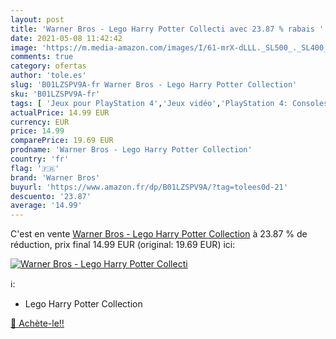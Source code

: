 ```yaml
---
layout: post
title: 'Warner Bros - Lego Harry Potter Collecti avec 23.87 % rabais '
date: 2021-05-08 11:42:42
image: 'https://m.media-amazon.com/images/I/61-mrX-dLLL._SL500_._SL400_.jpg'
comments: true
category: ofertas
author: 'tole.es'
slug: 'B01LZSPV9A-fr Warner Bros - Lego Harry Potter Collection'
sku: 'B01LZSPV9A-fr'
tags: [ 'Jeux pour PlayStation 4','Jeux vidéo','PlayStation 4: Consoles, jeux et accessoires','warner bros', ]
actualPrice: 14.99 EUR
currency: EUR
price: 14.99
comparePrice: 19.69 EUR
prodname: 'Warner Bros - Lego Harry Potter Collection'
country: 'fr'
flag: '🇫🇷'
brand: 'Warner Bros'
buyurl: 'https://www.amazon.fr/dp/B01LZSPV9A/?tag=tolees0d-21'
descuento: '23.87'
average: '14.99'
---
```


C'est en vente [Warner Bros - Lego Harry Potter Collection](https://www.amazon.fr/dp/B01LZSPV9A/?tag=tolees0d-21)  à  23.87 % de réduction, prix final  14.99 EUR (original: 19.69 EUR) ici:

[![Warner Bros - Lego Harry Potter Collecti](https://m.media-amazon.com/images/I/61-mrX-dLLL._SL500_._SL400_.jpg)](https://www.amazon.fr/dp/B01LZSPV9A/?tag=tolees0d-21)

ℹ️:

- Lego Harry Potter Collection

[🛒 Achète-le!!](https://www.amazon.fr/dp/B01LZSPV9A/?tag=tolees0d-21)
